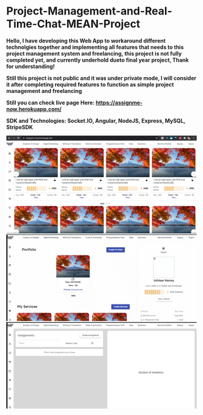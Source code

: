 # Project-Management-and-Real-Time-Chat-MEAN-Project

<strong> Hello, I have developing this Web App to workaround different technolgies together and implementing all features that needs to this project management system and freelancing, this project is not fully completed yet, and currently underhold dueto final year project, Thank for understanding!</strong>

<strong> Still this project is not public and it was under private mode, I will consider it after completing required features to function as simple project management and freelancing</strong>

<strong> Still you can check live page Here: https://assignme-now.herokuapp.com/</strong>

<strong> SDK and Technologies: Socket.IO, Angular, NodeJS, Express, MySQL, StripeSDK </strong>



<img src="https://github.com/inthisar-hamza/Project-Management-and-Real-Time-Chat-MEAN-Project/raw/main/Images/Home1.png"/>


<img src="https://github.com/inthisar-hamza/Project-Management-and-Real-Time-Chat-MEAN-Project/raw/main/Images/Profile.gif"/>



<img src="https://github.com/inthisar-hamza/Project-Management-and-Real-Time-Chat-MEAN-Project/raw/main/Images/Assignment.jpg"/>
